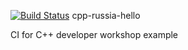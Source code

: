 [![Build Status](https://travis-ci.org/rog13/masterclass.svg?branch=master)](https://travis-ci.org/rog13/masterclass)
cpp-russia-hello

CI for C++ developer workshop example